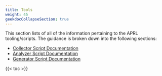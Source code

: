 ```yaml
---
title: Tools
weight: 45
geekdocCollapseSection: true
---
```


This section lists of all of the information pertaining to the APRL tooling/scripts. The guidance is broken down into the following sections:
- [Collector Script Documentation](/Azure-Proactive-Resiliency-Library-v2/tools/collector)
- [Analyzer Script Documentation](/Azure-Proactive-Resiliency-Library-v2/tools/analyzer)
- [Generator Script Documentation](/Azure-Proactive-Resiliency-Library-v2/tools/generator)

{{< toc >}}
